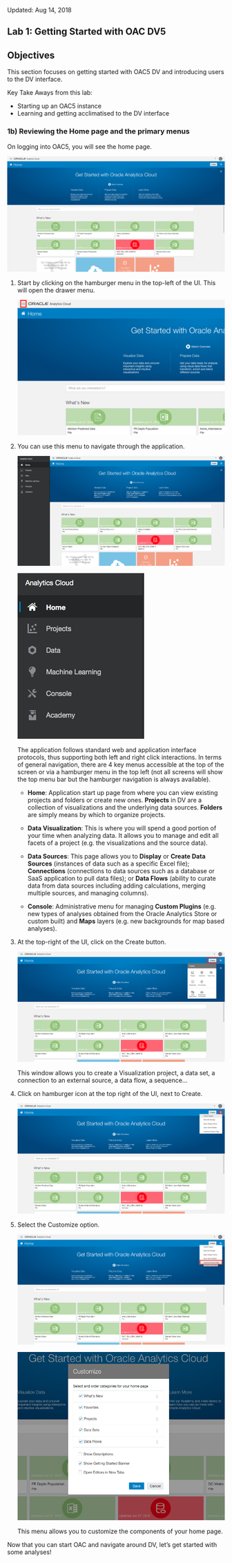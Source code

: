 Updated: Aug 14, 2018

## Lab 1: Getting Started with OAC DV5

## Objectives

This section focuses on getting started with OAC5 DV and introducing users to the DV interface.

Key Take Aways from this lab:
- Starting up an OAC5 instance 
- Learning and getting acclimatised to the DV interface

### 1b) Reviewing the Home page and the primary menus

On logging into OAC5, you will see the home page.

![](images/100/img_1b_1.png)  

1. Start by clicking on the hamburger menu in the top-left of the UI. This will open the drawer menu.

    ![](images/100/img_1b_1_1.png)
    
2. You can use this menu to navigate through the application.

    ![](images/100/img_1b_2_1.png)
    
    ![](images/100/img_1b_2_2.png)
    
    The application follows standard web and application interface protocols, thus supporting both left and right click interactions. In terms of general navigation, there are 4 key menus accessible at the top of the screen or via a hamburger menu in the top left (not all screens will show the top menu bar but the hamburger navigation is always available).

    - **Home**: Application start up page from where you can view existing projects and folders or create new ones. **Projects** in DV are a collection of visualizations and the underlying data sources. **Folders** are simply means by which to organize projects.
    
    - **Data Visualization**: This is where you will spend a good portion of your time when analyzing data. It allows you to manage and edit all facets of a project (e.g. the visualizations and the source data).
    
    - **Data Sources**: This page allows you to **Display** or **Create Data Sources** (instances of data such as a specific Excel file); **Connections** (connections to data sources such as a database or SaaS application to pull data files); or **Data Flows** (ability to curate data from data sources including adding calculations, merging multiple sources, and managing columns).
    
    - **Console**: Administrative menu for managing **Custom Plugins** (e.g. new types of analyses obtained from the Oracle Analytics Store or custom built) and **Maps** layers (e.g. new backgrounds for map based analyses).
    
3. At the top-right of the UI, click on the Create button.

    ![](images/100/img_1b_3_1.png)
    
    This window allows you to create a Visualization project, a data set, a connection to an external source, a data flow, a sequence...

4. Click on hamburger icon at the top right of the UI, next to Create.

    ![](images/100/img_1b_4_1.png)

5. Select the Customize option.

    ![](images/100/img_1b_5_1.png)
    
    ![](images/100/img_1b_5_2.png)
    
    This menu allows you to customize the components of your home page.

Now that you can start OAC and navigate around DV, let’s get started with some analyses!